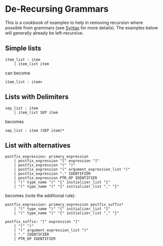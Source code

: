 # De-Recursing Grammars

This is a cookbook of examples to help in removing recursion where possible from grammars (see [Syntax](./syntax.md) for more details).
The examples below will generally already be left-recursive.

## Simple lists

```lark
item_list : item
    | item_list item
```
can become
```lark
item_list : item+
```

## Lists with Delimiters

```lark
sep_list : item
    | item_list SEP item
```
becomes
```lark
sep_list : item (SEP item)*
```

## List with alternatives

```lark
postfix_expression: primary_expression
    | postfix_expression "[" expression "]"
    | postfix_expression "(" ")"
    | postfix_expression "(" argument_expression_list ")"
    | postfix_expression "." IDENTIFIER
    | postfix_expression PTR_OP IDENTIFIER
    | "(" type_name ")" "{" initializer_list "}"
    | "(" type_name ")" "{" initializer_list "," "}"
```
becomes (note the additional rule):
```lark
postfix_expression: primary_expression postfix_suffix*
	| "(" type_name ")" "{" initializer_list "}"
	| "(" type_name ")" "{" initializer_list "," "}"

postfix_suffix: "[" expression "]"
    | "(" ")"
	| "(" argument_expression_list ")"
	| "." IDENTIFIER
	| PTR_OP IDENTIFIER
```